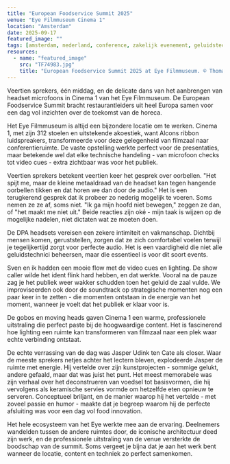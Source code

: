 ```yaml
---
title: "European Foodservice Summit 2025"
venue: "Eye Filmmuseum Cinema 1"
location: "Amsterdam"
date: 2025-09-17
featured_image: ""
tags: [amsterdam, nederland, conference, zakelijk evenement, geluidstechniek, eye filmmuseum, foh, microfoontechniek, video playback, lighting]
resources:
  - name: "featured_image"
    src: "TF74983.jpg"
    title: "European Foodservice Summit 2025 at Eye Filmmuseum. © Thomas Fedra"
---
```


Veertien sprekers, één middag, en de delicate dans van het aanbrengen van headset microfoons in Cinema 1 van het Eye Filmmuseum. De European Foodservice Summit bracht restaurantleiders uit heel Europa samen voor een dag vol inzichten over de toekomst van de horeca.

<!--more-->

Het Eye Filmmuseum is altijd een bijzondere locatie om te werken. Cinema 1, met zijn 312 stoelen en uitstekende akoestiek, want Alcons ribbon luidspreakers, transformeerde voor deze gelegenheid van filmzaal naar conferentieruimte. De vaste opstelling werkte perfect voor de presentaties, maar betekende wel dat elke technische handeling - van microfoon checks tot video cues - extra zichtbaar was voor het publiek.

Veertien sprekers betekent veertien keer het gesprek over oorbellen. "Het spijt me, maar de kleine metaaldraad van de headset kan tegen hangende oorbellen tikken en dat horen we dan door de audio." Het is een terugkerend gesprek dat ik probeer zo nederig mogelijk te voeren. Soms nemen ze ze af, soms niet. "Ik ga mijn hoofd niet bewegen," zeggen ze dan, of "het maakt me niet uit." Beide reacties zijn oké - mijn taak is wijzen op de mogelijke nadelen, niet dictaten wat ze moeten doen.

De DPA headsets vereisen een zekere intimiteit en vakmanschap. Dichtbij mensen komen, geruststellen, zorgen dat ze zich comfortabel voelen terwijl je tegelijkertijd zorgt voor perfecte audio. Het is een vaardigheid die niet alle geluidstechnici beheersen, maar die essentieel is voor dit soort events.

Sven en ik hadden een mooie flow met de video cues en lighting. De show caller wilde het ident flink hard hebben, en dat werkte. Vooral na de pauze zag je het publiek weer wakker schudden toen het geluid de zaal vulde. We improviseerden ook door de soundtrack op strategische momenten nog een paar keer in te zetten - die momenten ontstaan in de energie van het moment, wanneer je voelt dat het publiek er klaar voor is.

De gobos en moving heads gaven Cinema 1 een warme, professionele uitstraling die perfect paste bij de hoogwaardige content. Het is fascinerend hoe lighting een ruimte kan transformeren van filmzaal naar een plek waar echte verbinding ontstaat.

De echte verrassing van de dag was Jasper Udink ten Cate als closer. Waar de meeste sprekers netjes achter het lectern bleven, explodeerde Jasper de ruimte met energie. Hij vertelde over zijn kunstprojecten - sommige gelukt, andere gefaald, maar dat was juist het punt. Het meest memorabele was zijn verhaal over het deconstrueren van voedsel tot basisvormen, die hij vervolgens als keramische servies vormde om hetzelfde eten opnieuw te serveren. Conceptueel briljant, en de manier waarop hij het vertelde - met zoveel passie en humor - maakte dat je begreep waarom hij de perfecte afsluiting was voor een dag vol food innovation.

Het hele ecosysteem van het Eye werkte mee aan de ervaring. Deelnemers wandelden tussen de andere ruimtes door, de iconische architectuur deed zijn werk, en de professionele uitstraling van de venue versterkte de boodschap van de summit. Soms vergeet je bijna dat je aan het werk bent wanneer de locatie, content en techniek zo perfect samenkomen.
